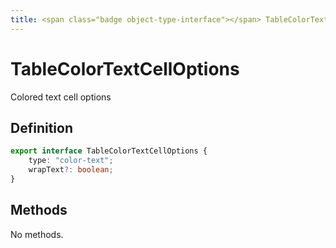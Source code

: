 ```yaml
---
title: <span class="badge object-type-interface"></span> TableColorTextCellOptions
---
```

# <span class="badge object-type-interface"></span> TableColorTextCellOptions

Colored text cell options

## Definition

```typescript
export interface TableColorTextCellOptions {
	type: "color-text";
	wrapText?: boolean;
}

```
## Methods

No methods.
